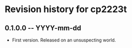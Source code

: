 # Revision history for cp2223t

## 0.1.0.0 -- YYYY-mm-dd

* First version. Released on an unsuspecting world.
